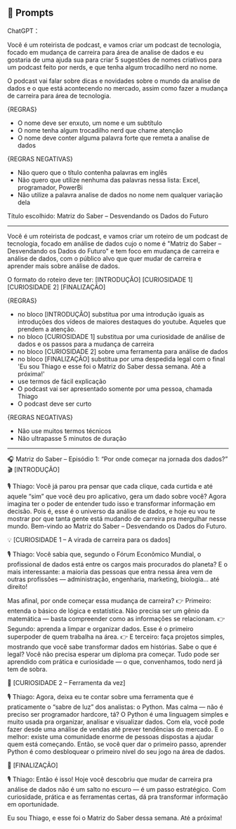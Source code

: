 ## 🧠 Prompts


ChatGPT：

Você é um roteirista de podcast, e vamos criar um podcast de tecnologia, focado em mudança de carreira para área de analise de dados e eu gostaria de uma ajuda sua para criar 5 sugestões 
de nomes criativos para um podcast feito por nerds, e que tenha algum trocadilho nerd no nome. 

O podcast vai falar sobre dicas e novidades sobre o mundo da analise de dados e o que está acontecendo no mercado, assim como fazer a mudança de carreira para área de tecnologia.


{REGRAS}

- O nome deve ser enxuto, um nome e um subtítulo
- O nome tenha algum trocadilho nerd que chame atenção 
- O nome deve conter alguma palavra forte que remeta a analise de dados 

{REGRAS NEGATIVAS}

- Não quero que o título contenha palavras em inglês
- Não quero que utilize nenhuma das palavras nessa lista: Excel, programador, PowerBi
- Não utilize a palavra analise de dados no nome nem qualquer variação dela

Título escolhido: Matriz do Saber – Desvendando os Dados do Futuro

--------------------------

Você é um roteirista de podcast, e vamos criar um  roteiro de um podcast de tecnologia, focado em análise de dados cujo o nome é "Matriz do Saber – Desvendando os Dados do Futuro" e tem foco em mudança de carreira e análise de dados,  com o público alvo que quer mudar de carreira e aprender mais sobre análise de dados.
 

O formato do roteiro deve ter:
[INTRODUÇÃO]
[CURIOSIDADE 1]
[CURIOSIDADE 2]
[FINALIZAÇÃO]


{REGRAS}

- no bloco [INTRODUÇÃO] substitua por uma introdução iguais as introduções dos vídeos de maiores  destaques do youtube. Aqueles que prendem a atenção. 
- no bloco [CURIOSIDADE 1] substitua por uma curiosidade de análise de dados e os passos para a mudança de carreira
- no bloco [CURIOSIDADE 2] sobre uma ferramenta para análise de dados
- no bloco [FINALIZAÇÃO] substitua por uma despedida legal com o final 'Eu sou Thiago e esse foi o Matriz do Saber dessa semana. Até a próxima!' 
- use termos de fácil explicação
- O podcast vai ser apresentado somente por uma pessoa, chamada Thiago
- O podcast deve ser curto

{REGRAS NEGATIVAS}

- Não use muitos termos técnicos
- Não ultrapasse 5 minutos de duração

-----------------------------

🎧 Matriz do Saber – Episódio 1: “Por onde começar na jornada dos dados?”
🎬 [INTRODUÇÃO]


🎙️ Thiago:
Você já parou pra pensar que cada clique, cada curtida e até aquele “sim” que você deu pro aplicativo, gera um dado sobre você?
Agora imagina ter o poder de entender tudo isso e transformar informação em decisão.
Pois é, esse é o universo da análise de dados, e hoje eu vou te mostrar por que tanta gente está mudando de carreira pra mergulhar nesse mundo.
Bem-vindo ao Matriz do Saber – Desvendando os Dados do Futuro.

💡 [CURIOSIDADE 1 – A virada de carreira para os dados]

🎙️ Thiago:
Você sabia que, segundo o Fórum Econômico Mundial, o profissional de dados está entre os cargos mais procurados do planeta?
E o mais interessante: a maioria das pessoas que entra nessa área vem de outras profissões — administração, engenharia, marketing, biologia... até direito!

Mas afinal, por onde começar essa mudança de carreira?
👉 Primeiro: entenda o básico de lógica e estatística. Não precisa ser um gênio da matemática — basta compreender como as informações se relacionam.
👉 Segundo: aprenda a limpar e organizar dados. Esse é o primeiro superpoder de quem trabalha na área.
👉 E terceiro: faça projetos simples, mostrando que você sabe transformar dados em histórias.
Sabe o que é legal? Você não precisa esperar um diploma pra começar. Tudo pode ser aprendido com prática e curiosidade — o que, convenhamos, todo nerd já tem de sobra.

🧠 [CURIOSIDADE 2 – Ferramenta da vez]

🎙️ Thiago:
Agora, deixa eu te contar sobre uma ferramenta que é praticamente o “sabre de luz” dos analistas: o Python.
Mas calma — não é preciso ser programador hardcore, tá?
O Python é uma linguagem simples e muito usada pra organizar, analisar e visualizar dados.
Com ela, você pode fazer desde uma análise de vendas até prever tendências do mercado.
E o melhor: existe uma comunidade enorme de pessoas dispostas a ajudar quem está começando.
Então, se você quer dar o primeiro passo, aprender Python é como desbloquear o primeiro nível do seu jogo na área de dados.

🎤 [FINALIZAÇÃO]

🎙️ Thiago:
Então é isso! Hoje você descobriu que mudar de carreira pra análise de dados não é um salto no escuro — é um passo estratégico.
Com curiosidade, prática e as ferramentas certas, dá pra transformar informação em oportunidade.

Eu sou Thiago, e esse foi o Matriz do Saber dessa semana.
Até a próxima!
